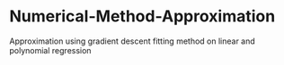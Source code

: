 # Numerical-Method-Approximation
Approximation using gradient descent fitting method on linear and polynomial regression
